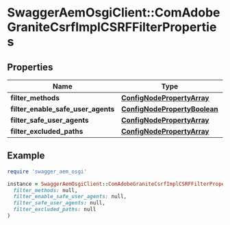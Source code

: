 # SwaggerAemOsgiClient::ComAdobeGraniteCsrfImplCSRFFilterProperties

## Properties

| Name | Type | Description | Notes |
| ---- | ---- | ----------- | ----- |
| **filter_methods** | [**ConfigNodePropertyArray**](ConfigNodePropertyArray.md) |  | [optional] |
| **filter_enable_safe_user_agents** | [**ConfigNodePropertyBoolean**](ConfigNodePropertyBoolean.md) |  | [optional] |
| **filter_safe_user_agents** | [**ConfigNodePropertyArray**](ConfigNodePropertyArray.md) |  | [optional] |
| **filter_excluded_paths** | [**ConfigNodePropertyArray**](ConfigNodePropertyArray.md) |  | [optional] |

## Example

```ruby
require 'swagger_aem_osgi'

instance = SwaggerAemOsgiClient::ComAdobeGraniteCsrfImplCSRFFilterProperties.new(
  filter_methods: null,
  filter_enable_safe_user_agents: null,
  filter_safe_user_agents: null,
  filter_excluded_paths: null
)
```

